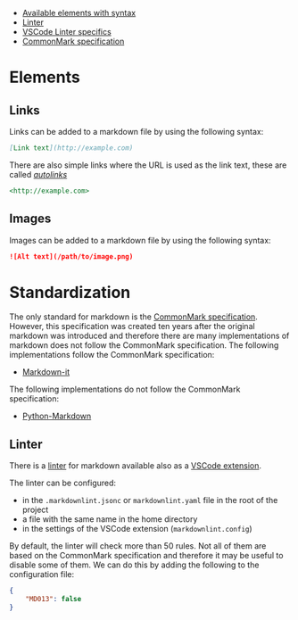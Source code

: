 - [Available elements with syntax](https://commonmark.org/help/)
- [Linter](https://github.com/DavidAnson/markdownlint)
- [VSCode Linter specifics](https://github.com/DavidAnson/vscode-markdownlint)
- [CommonMark specification](https://spec.commonmark.org/0.31.2/)

# Elements

## Links
Links can be added to a markdown file by using the following syntax:
```markdown
[Link text](http://example.com)
```

There are also simple links where the URL is used as the link text, these are called *[autolinks](https://spec.commonmark.org/0.31.2/#autolink)*
```markdown
<http://example.com>
```

## Images
Images can be added to a markdown file by using the following syntax:
```markdown
![Alt text](/path/to/image.png)
```


# Standardization
The only standard for markdown is the [CommonMark specification](https://commonmark.org). However, this specification was created ten years after the original markdown was introduced and therefore there are many implementations of markdown does not follow the CommonMark specification. The following implementations follow the CommonMark specification:

- [Markdown-it](https://markdown-it.github.io/)

The following implementations do not follow the CommonMark specification:

- [Python-Markdown](https://python-markdown.github.io/)

## Linter
There is a [linter](https://github.com/DavidAnson/markdownlint) for markdown available also as a [VSCode extension](https://github.com/DavidAnson/vscode-markdownlint).

The linter can be configured:

- in the `.markdownlint.jsonc` or `markdownlint.yaml` file in the root of the project
- a file with the same name in the home directory
- in the settings of the VSCode extension (`markdownlint.config`)

By default, the linter will check more than 50 rules. Not all of them are based on the CommonMark specification and therefore it may be useful to disable some of them. We can do this by adding the following to the configuration file:
```json
{
    "MD013": false
}
```
